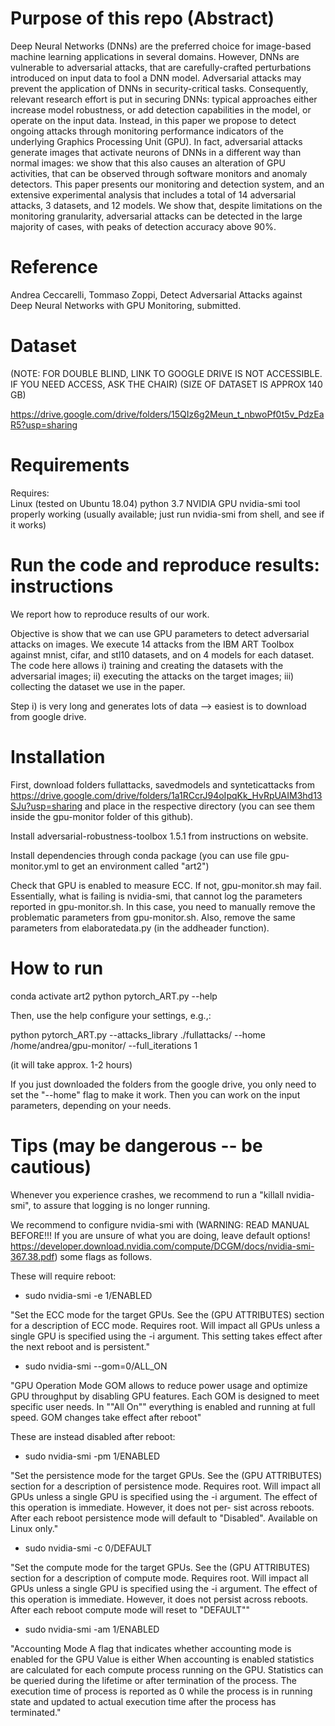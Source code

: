 # Purpose of this repo (Abstract)
Deep Neural Networks (DNNs) are the preferred choice for image-based machine learning applications in several domains. However, DNNs are vulnerable to adversarial attacks, that are carefully-crafted perturbations introduced on input data to fool a DNN model. Adversarial attacks may prevent the application of DNNs in security-critical tasks. Consequently, relevant research effort is put in securing DNNs: typical approaches either increase model robustness, or add detection capabilities in the model, or operate on the input data. Instead, in this paper we propose to detect ongoing attacks through monitoring performance indicators of the underlying Graphics Processing Unit (GPU). In fact, adversarial attacks generate images that activate neurons of DNNs in a different way than normal images: we show that this also causes an alteration of GPU activities, that can be observed through software monitors and anomaly detectors. This paper presents our monitoring and detection system, and an extensive experimental analysis that includes a total of 14 adversarial attacks, 3 datasets, and 12 models. We show that, despite limitations on the monitoring granularity, adversarial attacks can be detected in the large majority of cases, with peaks of detection accuracy above 90%.

# Reference

Andrea Ceccarelli, Tommaso Zoppi, Detect Adversarial Attacks against Deep Neural Networks with GPU Monitoring, submitted.

# Dataset

(NOTE: FOR DOUBLE BLIND, LINK TO GOOGLE DRIVE IS NOT ACCESSIBLE. IF YOU NEED ACCESS, ASK THE CHAIR)
(SIZE OF DATASET IS APPROX 140 GB)

https://drive.google.com/drive/folders/15QIz6g2Meun_t_nbwoPf0t5v_PdzEaR5?usp=sharing

# Requirements	
Requires:	
	Linux (tested on Ubuntu 18.04)
	python 3.7 
	NVIDIA GPU
	nvidia-smi tool properly working (usually available; just run nvidia-smi from shell, and see if it works)

# Run the code and reproduce results: instructions
We report how to reproduce results of our work.

Objective is show that we can use GPU parameters to detect adversarial attacks on images.
We execute 14 attacks from the IBM ART Toolbox against mnist, cifar, and stl10 datasets, and on 4 models for each dataset.
The code here allows i) training and creating the datasets with the adversarial images; ii) executing the attacks on the target images; iii) collecting the dataset we use in the paper.

Step i) is very long and generates lots of data --> easiest is to download from google drive.

# Installation	
First, download folders fullattacks, savedmodels and synteticattacks
from https://drive.google.com/drive/folders/1a1RCcrJ94oIpqKk_HvRpUAIM3hd13SJu?usp=sharing
and place in the respective directory (you can see them inside the gpu-monitor folder of this github).

Install adversarial-robustness-toolbox 1.5.1 from instructions on website.	

Install dependencies through conda package (you can use file gpu-monitor.yml to get an environment called "art2")	
	
Check that GPU is enabled to measure ECC. If not, gpu-monitor.sh may fail. Essentially, what is failing is nvidia-smi, that cannot log the parameters reported in gpu-monitor.sh. In this case, you need to manually remove the problematic parameters from gpu-monitor.sh. Also, remove the same parameters from elaboratedata.py (in the addheader function).
	
# How to run	
conda activate art2	
python pytorch_ART.py --help	
	
Then, use the help configure your settings, e.g.,:	

python pytorch_ART.py --attacks_library ./fullattacks/ --home /home/andrea/gpu-monitor/ --full_iterations 1	

(it will take approx. 1-2 hours)	
	
If you just downloaded the folders from the google drive, you only need to set the "--home" flag to make it work. Then you can work on the input parameters, depending on your needs.	
	
	
# Tips (may be dangerous -- be cautious)	
Whenever you experience crashes, we recommend to run a "killall nvidia-smi", to assure that logging is no longer running.	
	
We recommend to configure nvidia-smi with (WARNING: READ MANUAL BEFORE!!! If you are unsure of what you are doing, leave default options! https://developer.download.nvidia.com/compute/DCGM/docs/nvidia-smi-367.38.pdf) some flags as follows.

These will require reboot:

- sudo nvidia-smi -e 1/ENABLED

"Set the ECC mode for the target GPUs. See the (GPU ATTRIBUTES) section  for a description of ECC mode. 
Requires root. Will impact all GPUs   unless a single GPU is specified using the -i argument. 
This setting  takes effect after the next reboot and is persistent."
	
- sudo nvidia-smi --gom=0/ALL_ON

"GPU Operation Mode GOM allows to reduce power usage and optimize GPU throughput by disabling GPU features.  Each GOM is designed to meet specific user needs.  In ""All On"" everything is enabled and running at full speed. GOM changes take effect after reboot"
	
These are instead disabled after reboot:
- sudo nvidia-smi -pm 1/ENABLED

"Set the persistence mode for the target GPUs. See the (GPU ATTRIBUTES) section for a description of persistence mode. Requires root. Will impact all GPUs unless a single GPU is specified using the -i argument. The effect of this operation is immediate. However, it does not per- sist across reboots. After each reboot persistence mode will default to "Disabled". Available on Linux only."
	
- sudo nvidia-smi -c 0/DEFAULT

"Set the compute mode for the target GPUs. See the (GPU ATTRIBUTES) section for a description of compute mode. Requires root. Will impact all GPUs unless a single GPU is specified using the -i argument. The effect of this operation is immediate. However, it does not persist across reboots. After each reboot compute mode will reset to "DEFAULT""
	
- sudo nvidia-smi -am 1/ENABLED

"Accounting Mode A flag that indicates whether accounting mode is enabled for the GPU Value is either When accounting is enabled statistics are calculated  for each compute process running on the GPU. Statistics can be queried during the lifetime or after termination of the process. The execution  time of process is reported as 0 while the process is in running state and updated to actual execution time after the process has terminated."

